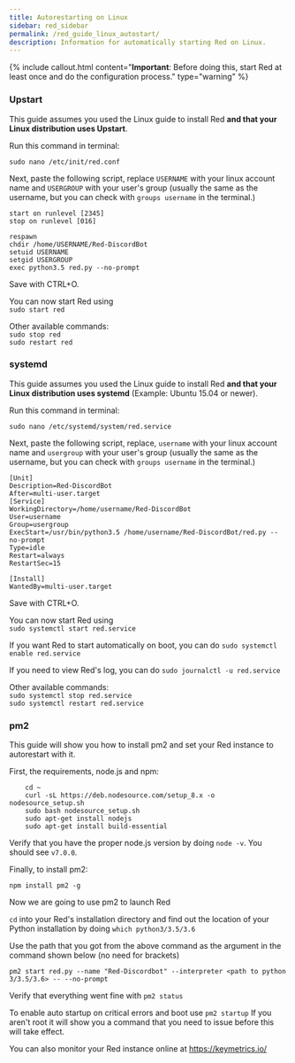 ```yaml
---
title: Autorestarting on Linux
sidebar: red_sidebar
permalink: /red_guide_linux_autostart/
description: Information for automatically starting Red on Linux.
---
```


{% include callout.html content="**Important**: Before doing this, start Red at least once and do the configuration process." type="warning" %}

### Upstart

This guide assumes you used the Linux guide to install Red **and that your Linux distribution uses Upstart**.

Run this command in terminal:

`sudo nano /etc/init/red.conf`

Next, paste the following script, replace `USERNAME` with your linux account name and `USERGROUP` with your user's group (usually the same as the username, but you can check with `groups username` in the terminal.)

```
start on runlevel [2345]
stop on runlevel [016]

respawn
chdir /home/USERNAME/Red-DiscordBot
setuid USERNAME
setgid USERGROUP
exec python3.5 red.py --no-prompt
```

Save with CTRL+O.  

You can now start Red using  
`sudo start red`  

Other available commands:  
`sudo stop red`  
`sudo restart red`

### systemd
This guide assumes you used the Linux guide to install Red **and that your Linux distribution uses systemd** (Example: Ubuntu 15.04 or newer).

Run this command in terminal:

`sudo nano /etc/systemd/system/red.service`

Next, paste the following script, replace, `username` with your linux account name and `usergroup` with your user's group (usually the same as the username, but you can check with `groups username` in the terminal.)

```
[Unit]
Description=Red-DiscordBot
After=multi-user.target
[Service]
WorkingDirectory=/home/username/Red-DiscordBot
User=username
Group=usergroup
ExecStart=/usr/bin/python3.5 /home/username/Red-DiscordBot/red.py --no-prompt
Type=idle
Restart=always
RestartSec=15

[Install]
WantedBy=multi-user.target
```

Save with CTRL+O.  

You can now start Red using  
`sudo systemctl start red.service`  

If you want Red to start automatically on boot, you can do
`sudo systemctl enable red.service`

If you need to view Red's log, you can do
`sudo journalctl -u red.service`

Other available commands:  
`sudo systemctl stop red.service`  
`sudo systemctl restart red.service`

### pm2
This guide will show you how to install pm2 and set your Red instance to autorestart with it.

First, the requirements, node.js and npm:
```
    cd ~
    curl -sL https://deb.nodesource.com/setup_8.x -o nodesource_setup.sh
    sudo bash nodesource_setup.sh
    sudo apt-get install nodejs
    sudo apt-get install build-essential
```
Verify that you have the proper node.js version by doing `node -v`. You should see `v7.0.0`.

Finally, to install pm2:
```
npm install pm2 -g
```

Now we are going to use pm2 to launch Red

`cd` into your Red's installation directory and find out the location of your Python installation by doing `which python3/3.5/3.6`

Use the path that you got from the above command as the argument in the command shown below (no need for brackets)
```
pm2 start red.py --name "Red-Discordbot" --interpreter <path to python 3/3.5/3.6> -- --no-prompt
```

Verify that everything went fine with
`pm2 status`

To enable auto startup on critical errors and boot use
`pm2 startup`
If you aren't root it will show you a command that you need to issue before this will take effect.

You can also monitor your Red instance online at https://keymetrics.io/ 
